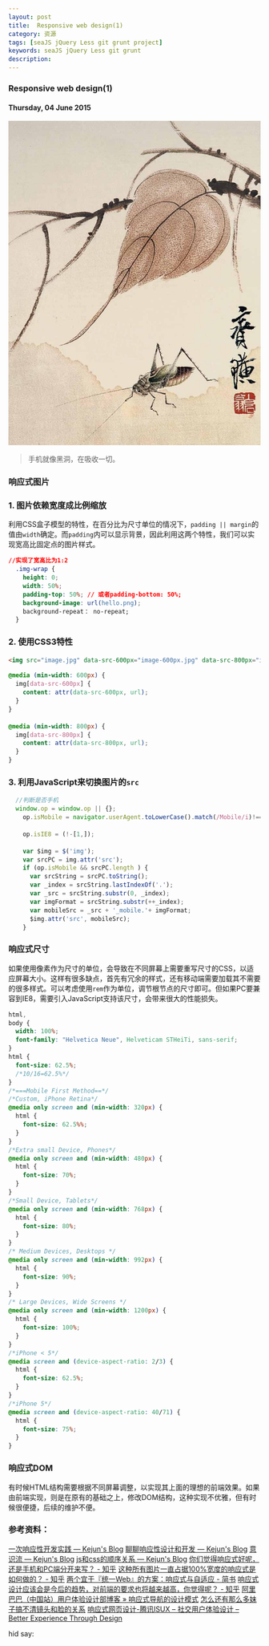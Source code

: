 ```yaml
---
layout: post
title:  Responsive web design(1)
category: 资源
tags: [seaJS jQuery Less git grunt project]
keywords: seaJS jQuery Less git grunt
description: 
---
```


### Responsive web design(1)

#### Thursday, 04 June 2015

![齐白石](/../../assets/img/resource/2015/qibaishi_10.jpg)

> 手机就像黑洞，在吸收一切。

### 响应式图片

### 1. 图片依赖宽度成比例缩放
利用CSS盒子模型的特性，在百分比为尺寸单位的情况下，`padding || margin`的值由`width`确定。而`padding`内可以显示背景，因此利用这两个特性，我们可以实现宽高比固定点的图片样式。

````css
//实现了宽高比为1:2
  .img-wrap {
    height: 0;
    width: 50%;
    padding-top: 50%; // 或者padding-bottom: 50%;
    background-image: url(hello.png);
    background-repeat： no-repeat;
  }
````

### 2. 使用CSS3特性

````html
<img src="image.jpg" data-src-600px="image-600px.jpg" data-src-800px="image-800px.jpg" alt="text">
````
````css
@media (min-width: 600px) {
  img[data-src-600px] {
    content: attr(data-src-600px, url);
  }
}

@media (min-width: 800px) {
  img[data-src-800px] {
    content: attr(data-src-800px, url);
  }
}

````

### 3. 利用JavaScript来切换图片的`src`

````javascript
  //判断是否手机
  window.op = window.op || {};
	op.isMobile = navigator.userAgent.toLowerCase().match(/Mobile/i)!==null;
	
	op.isIE8 = (!-[1,]);
	
	var $img = $('img');
	var srcPC = img.attr('src');
	if (op.isMobile && srcPC.length ) {
	  var srcString = srcPC.toString();
	  var _index = srcString.lastIndexOf('.');
	  var _src = srcString.substr(0, _index);
	  var imgFormat = srcString.substr(++_index);
	  var mobileSrc = _src + '_mobile.'+ imgFormat;
	  $img.attr('src', mobileSrc);
	}
````

### 响应式尺寸

如果使用像素作为尺寸的单位，会导致在不同屏幕上需要重写尺寸的CSS，以适应屏幕大小。这样有很多缺点，首先有冗余的样式，还有移动端需要加载其不需要的很多样式。可以考虑使用`rem`作为单位，调节根节点的尺寸即可。但如果PC要兼容到IE8，需要引入JavaScript支持该尺寸，会带来很大的性能损失。


````css
html,
body {
  width: 100%;
  font-family: "Helvetica Neue", Helveticam STHeiTi, sans-serif;
}
html {
  font-size: 62.5%;
  /*10/16=62.5%*/
}
/*===Mobile First Method==*/
/*Custom, iPhone Retina*/
@media only screen and (min-width: 320px) {
  html {
    font-size: 62.5%%;
  }
}
/*Extra small Device, Phones*/
@media only screen and (min-width: 480px) {
  html {
    font-size: 70%;
  }
}
/*Small Device, Tablets*/
@media only screen and (min-width: 768px) {
  html {
    font-size: 80%;
  }
}
/* Medium Devices, Desktops */
@media only screen and (min-width: 992px) {
  html {
    font-size: 90%;
  }
}
/* Large Devices, Wide Screens */
@media only screen and (min-width: 1200px) {
  html {
    font-size: 100%;
  }
}
/*iPhone < 5*/
@media screen and (device-aspect-ratio: 2/3) {
  html {
    font-size: 62.5%;
  }
}
/*iPhone 5*/
@media screen and (device-aspect-ratio: 40/71) {
  html {
    font-size: 75%;
  }
}

````


### 响应式DOM
有时候HTML结构需要根据不同屏幕调整，以实现其上面的理想的前端效果。如果由前端实现，则是在原有的基础之上，修改DOM结构，这种实现不优雅，但有时候很便捷，后续的维护不便。



### 参考资料：
[一次响应性开发实践 — Kejun's Blog](http://hikejun.com/blog/2012/08/30/%E4%B8%80%E6%AC%A1%E5%93%8D%E5%BA%94%E6%80%A7%E5%BC%80%E5%8F%91%E5%AE%9E%E8%B7%B5/)
[聊聊响应性设计和开发 — Kejun's Blog](http://hikejun.com/blog/2011/06/24/%E8%81%8A%E8%81%8A%E5%93%8D%E5%BA%94%E6%80%A7%E8%AE%BE%E8%AE%A1%E5%92%8C%E5%BC%80%E5%8F%91/)
[意识流 — Kejun's Blog](http://hikejun.com/blog/2012/07/23/%e6%84%8f%e8%af%86%e6%b5%81/)
[js和css的顺序关系 — Kejun's Blog](http://hikejun.com/blog/2012/02/02/js%e5%92%8ccss%e7%9a%84%e9%a1%ba%e5%ba%8f%e5%85%b3%e7%b3%bb/)
[你们觉得响应式好呢，还是手机和PC端分开来写？ - 知乎](http://www.zhihu.com/question/25836425)
[这种所有图片一直占据100%宽度的响应式是如何做的？ - 知乎](http://www.zhihu.com/question/20978898)
[两个宜于『统一Web』的方案：响应式与自适应 - 简书](http://www.jianshu.com/p/SkfFzt#)
[响应式设计应该会是今后的趋势，对前端的要求也将越来越高，你觉得呢？ - 知乎](http://www.zhihu.com/question/20155191)
[阿里巴巴（中国站）用户体验设计部博客 » 响应式导航的设计模式](http://www.aliued.cn/2015/01/05/%E5%93%8D%E5%BA%94%E5%BC%8F%E5%AF%BC%E8%88%AA%E7%9A%84%E8%AE%BE%E8%AE%A1%E6%A8%A1%E5%BC%8F.html#nav)
[怎么还有那么多妹子搞不清镜头和脸的关系](http://www.douban.com/group/topic/75945912/)
[响应式网页设计-腾讯ISUX – 社交用户体验设计 – Better Experience Through Design](http://isux.tencent.com/responsive-web-design.html)

hid say:
